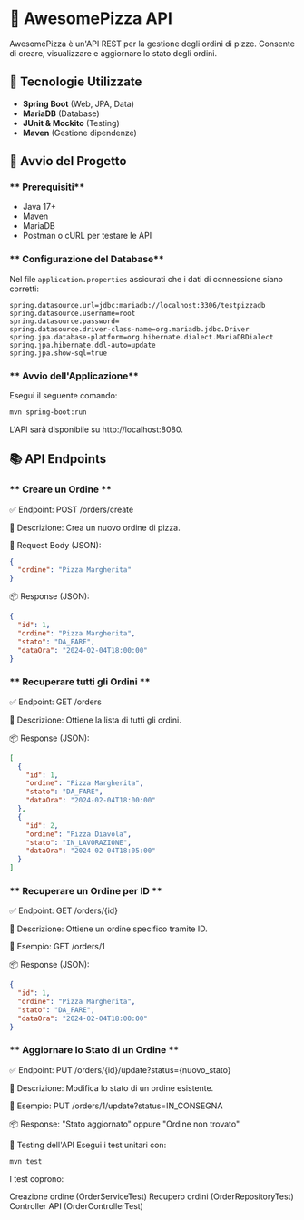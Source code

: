 # 🍕 AwesomePizza API

AwesomePizza è un'API REST per la gestione degli ordini di pizze. Consente di creare, visualizzare e aggiornare lo stato degli ordini.

## 📌 Tecnologie Utilizzate  
- **Spring Boot** (Web, JPA, Data)  
- **MariaDB** (Database)  
- **JUnit & Mockito** (Testing)  
- **Maven** (Gestione dipendenze)  

## 🚀 Avvio del Progetto  

### ** Prerequisiti**  
- Java 17+  
- Maven  
- MariaDB  
- Postman o cURL per testare le API  

### ** Configurazione del Database**  
Nel file `application.properties` assicurati che i dati di connessione siano corretti:  

```properties
spring.datasource.url=jdbc:mariadb://localhost:3306/testpizzadb
spring.datasource.username=root
spring.datasource.password=
spring.datasource.driver-class-name=org.mariadb.jdbc.Driver
spring.jpa.database-platform=org.hibernate.dialect.MariaDBDialect
spring.jpa.hibernate.ddl-auto=update
spring.jpa.show-sql=true
```

### ** Avvio dell'Applicazione** 
Esegui il seguente comando:

```sh
mvn spring-boot:run
```
L'API sarà disponibile su http://localhost:8080.


## 📚 API Endpoints
### ** Creare un Ordine **
✅ Endpoint: POST /orders/create

🎯 Descrizione: Crea un nuovo ordine di pizza.

🧰 Request Body (JSON):
```json
{
  "ordine": "Pizza Margherita"
}
```
📦 Response (JSON):
```json
{
  "id": 1,
  "ordine": "Pizza Margherita",
  "stato": "DA_FARE",
  "dataOra": "2024-02-04T18:00:00"
}
```
### **  Recuperare tutti gli Ordini **
✅ Endpoint: GET /orders

🎯 Descrizione: Ottiene la lista di tutti gli ordini.

📦 Response (JSON):
```json
[
  {
    "id": 1,
    "ordine": "Pizza Margherita",
    "stato": "DA_FARE",
    "dataOra": "2024-02-04T18:00:00"
  },
  {
    "id": 2,
    "ordine": "Pizza Diavola",
    "stato": "IN_LAVORAZIONE",
    "dataOra": "2024-02-04T18:05:00"
  }
]
```

### **  Recuperare un Ordine per ID **
✅ Endpoint: GET /orders/{id}

🎯 Descrizione: Ottiene un ordine specifico tramite ID.

🌟 Esempio: GET /orders/1

📦 Response (JSON):
```json
{
  "id": 1,
  "ordine": "Pizza Margherita",
  "stato": "DA_FARE",
  "dataOra": "2024-02-04T18:00:00"
}
```

### **  Aggiornare lo Stato di un Ordine **
✅ Endpoint: PUT /orders/{id}/update?status={nuovo_stato}

🎯 Descrizione: Modifica lo stato di un ordine esistente.

🌟 Esempio: PUT /orders/1/update?status=IN_CONSEGNA

📦 Response: "Stato aggiornato" oppure "Ordine non trovato"


🧪 Testing dell'API
Esegui i test unitari con:
```sh
mvn test
```

I test coprono:

Creazione ordine (OrderServiceTest)
Recupero ordini (OrderRepositoryTest)
Controller API (OrderControllerTest)

